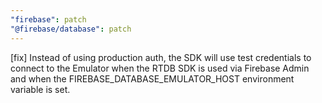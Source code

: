 ```yaml
---
"firebase": patch
"@firebase/database": patch
---
```


[fix] Instead of using production auth, the SDK will use test credentials
to connect to the Emulator when the RTDB SDK is used via Firebase Admin and 
when the FIREBASE_DATABASE_EMULATOR_HOST environment variable is set.
